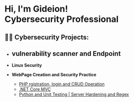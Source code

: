 <h1>Hi, I'm Gideion! <br/>Cybersecurity Professional</a>

<h2>👨‍💻 Cybersecurity Projects:</h2>

- <b>vulnerability scanner and Endpoint </b>
  - 

- <b>Linux Security </b>


- <b>WebPage Creation and Security Practice </b>
  - [PHP rgistration, login and CRUD Operation](https://github.com/Gideion7/ProjGid/tree/3b)
  - [.NET Core MVC](https://github.com/Gideion7/ProjGid/tree/4b)
  - [Python and Unit Testing | Server Hardening and Regex](https://github.com/Gideion7/ProjGid/tree/5b)
  



<!--
**joshmadakor1/joshmadakor1** is a ✨ _special_ ✨ repository because its `README.md` (this file) appears on your GitHub profile.

Here are some ideas to get you started:

- 🔭 I’m currently working on ...
- 🌱 I’m currently learning ...
- 👯 I’m looking to collaborate on ...
- 🤔 I’m looking for help with ...
- 💬 Ask me about ...
- 📫 How to reach me: ...
- 😄 Pronouns: ...
- ⚡ Fun fact: ...
-->
